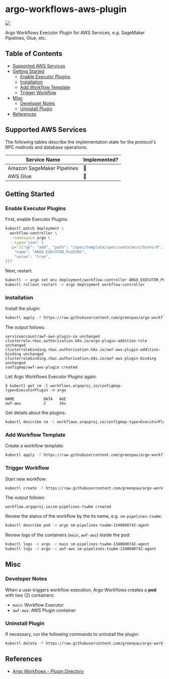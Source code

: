 # argo-workflows-aws-plugin

<a href="https://github.com/greenpau/argo-workflows-aws-plugin/actions/" target="_blank"><img src="https://github.com/greenpau/argo-workflows-aws-plugin/workflows/build/badge.svg"></a>

Argo Workflows Executor Plugin for AWS Services, e.g. SageMaker Pipelines, Glue, etc.

<!-- begin-markdown-toc -->
## Table of Contents

* [Supported AWS Services](#supported-aws-services)
* [Getting Started](#getting-started)
  * [Enable Executor Plugins](#enable-executor-plugins)
  * [Installation](#installation)
  * [Add Workflow Template](#add-workflow-template)
  * [Trigger Workflow](#trigger-workflow)
* [Misc](#misc)
  * [Developer Notes](#developer-notes)
  * [Uninstall Plugin](#uninstall-plugin)
* [References](#references)

<!-- end-markdown-toc -->

## Supported AWS Services

The following tables describe the implementation state for the protocol's RPC
methods and database operations.

| **Service Name** | **Implemented?** |
| --- | --- |
| Amazon SageMaker Pipelines | :construction: |
| AWS Glue | :construction: |


## Getting Started

### Enable Executor Plugins

First, enable Executor Plugins:

```bash
kubectl patch deployment \
  workflow-controller \
  --namespace argo \
  --type='json' \
  -p='[{"op": "add", "path": "/spec/template/spec/containers/0/env/0", "value": {
    "name": "ARGO_EXECUTOR_PLUGINS",
    "value": "true",
}}]'
```

Next, restart:

```bash
kubectl -n argo set env deployment/workflow-controller ARGO_EXECUTOR_PLUGINS=true
kubectl rollout restart -n argo deployment workflow-controller
```

### Installation

Install the plugin:

```bash
kubectl apply -f https://raw.githubusercontent.com/greenpau/argo-workflows-aws-plugin/main/assets/plugin.yaml
```

The output follows:

```
serviceaccount/awf-aws-plugin-sa unchanged
clusterrole.rbac.authorization.k8s.io/argo-plugin-addition-role unchanged
clusterrolebinding.rbac.authorization.k8s.io/awf-aws-plugin-addition-binding unchanged
clusterrolebinding.rbac.authorization.k8s.io/awf-aws-plugin-binding unchanged
configmap/awf-aws-plugin created
```

List Argo Workflows Executor Plugins again:

```
$ kubectl get cm -l workflows.argoproj.io/configmap-type=ExecutorPlugin -n argo

NAME             DATA   AGE
awf-aws          2      34s
```

Get details about the plugins:

```bash
kubectl describe cm -l workflows.argoproj.io/configmap-type=ExecutorPlugin -n argo
```

### Add Workflow Template

Create a workflow template:

```bash
kubectl apply -f https://raw.githubusercontent.com/greenpau/argo-workflows-aws-plugin/main/assets/sagemaker-pipelines-workflow-template.yaml
```

### Trigger Workflow

Start new workflow:

```bash
kubectl create -f https://raw.githubusercontent.com/greenpau/argo-workflows-aws-plugin/main/assets/sagemaker-pipelines-workflow.yaml
```

The output follows:

```
workflow.argoproj.io/sm-pipelines-tswbm created
```

Review the status of the workflow by the its name, e.g. `sm-pipelines-tswbm`:

```bash
kubectl describe pod -n argo sm-pipelines-tswbm-1340600742-agent
```

Review logs of the containers (`main`, `awf-aws`) inside the pod:

```bash
kubectl logs -n argo -c main sm-pipelines-tswbm-1340600742-agent
kubectl logs -n argo -c awf-aws sm-pipelines-tswbm-1340600742-agent
```

## Misc

### Developer Notes

When a user triggers workflow execution, Argo Workflows creates a **pod**
with two (2) containers:

* `main`: Workflow Executor
* `awf-aws`: AWS Plugin container

### Uninstall Plugin

If necessary, run the following commands to uninstall the plugin:

```bash
kubectl delete -f https://raw.githubusercontent.com/greenpau/argo-workflows-aws-plugin/main/assets/plugin.yaml
```

## References

* [Argo Workflows - Plugin Directory](https://argoproj.github.io/argo-workflows/plugin-directory/)

